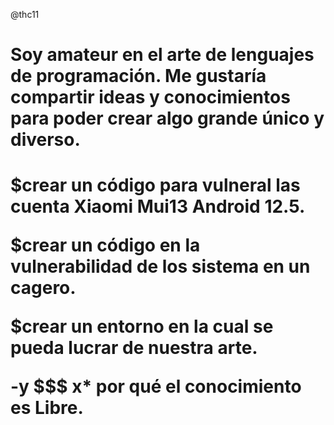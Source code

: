 @thc11 
<Head><H1>Soy amateur en el arte de lenguajes de programación.
 Me gustaría compartir ideas y conocimientos para poder crear algo grande único y diverso.
<H1> <head/>
 

 $crear un código para vulneral las cuenta Xiaomi Mui13 Android 12.5.

 $crear un código en la vulnerabilidad de los sistema en un cagero.

 $crear un entorno en la cual se pueda lucrar de nuestra arte.
 
 -y $$$ x* por qué el conocimiento es Libre.
